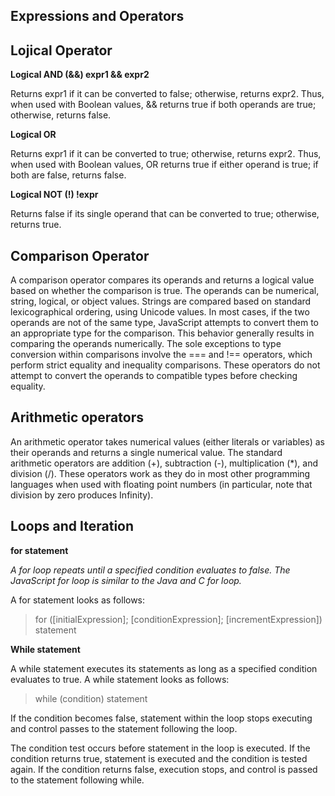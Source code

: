 ## Expressions and Operators

## Lojical Operator 

**Logical AND (&&) expr1 && expr2**

Returns expr1 if it can be converted to false; otherwise, returns expr2. Thus, when used with Boolean values, && returns true if both operands are true; otherwise, returns false.

**Logical OR**	

Returns expr1 if it can be converted to true; otherwise, returns expr2. Thus, when used with Boolean values, OR returns true if either operand is true; if both are false, returns false.

**Logical NOT (!)	!expr**

Returns false if its single operand that can be converted to true; otherwise, returns true.

## Comparison Operator 

A comparison operator compares its operands and returns a logical value based on whether the comparison is true. The operands can be numerical, string, logical, or object values. Strings are compared based on standard lexicographical ordering, using Unicode values. In most cases, if the two operands are not of the same type, JavaScript attempts to convert them to an appropriate type for the comparison. This behavior generally results in comparing the operands numerically. The sole exceptions to type conversion within comparisons involve the === and !== operators, which perform strict equality and inequality comparisons. These operators do not attempt to convert the operands to compatible types before checking equality.

## Arithmetic operators

An arithmetic operator takes numerical values (either literals or variables) as their operands and returns a single numerical value. The standard arithmetic operators are addition (+), subtraction (-), multiplication (*), and division (/). These operators work as they do in most other programming languages when used with floating point numbers (in particular, note that division by zero produces Infinity).

## Loops and Iteration 

**for statement**

*A for loop repeats until a specified condition evaluates to false. The JavaScript for loop is similar to the Java and C for loop.*

A for statement looks as follows:

>for ([initialExpression]; [conditionExpression]; [incrementExpression])
  statement

**While statement**

A while statement executes its statements as long as a specified condition evaluates to true. A while statement looks as follows:

>while (condition)
  >statement

If the condition becomes false, statement within the loop stops executing and control passes to the statement following the loop.

The condition test occurs before statement in the loop is executed. If the condition returns true, statement is executed and the condition is tested again. If the condition returns false, execution stops, and control is passed to the statement following while.